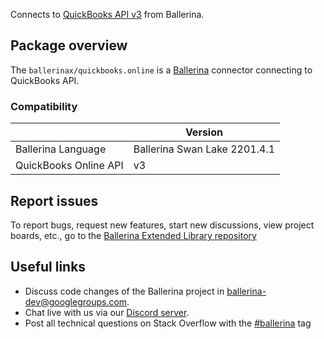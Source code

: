 Connects to [QuickBooks API v3](https://developer.intuit.com/app/developer/qbo/docs/get-started) from Ballerina.

## Package overview
The `ballerinax/quickbooks.online` is a [Ballerina](https://ballerina.io/) connector connecting to QuickBooks API.

### Compatibility
|                           | Version                      |
|---------------------------|------------------------------|
| Ballerina Language        | Ballerina Swan Lake 2201.4.1 | 
| QuickBooks Online API     | v3                           |

## Report issues
To report bugs, request new features, start new discussions, view project boards, etc., go to the [Ballerina Extended Library repository](https://github.com/ballerina-platform/ballerina-extended-library)

## Useful links
- Discuss code changes of the Ballerina project in [ballerina-dev@googlegroups.com](mailto:ballerina-dev@googlegroups.com).
- Chat live with us via our [Discord server](https://discord.gg/ballerinalang).
- Post all technical questions on Stack Overflow with the [#ballerina](https://stackoverflow.com/questions/tagged/ballerina) tag
